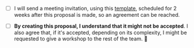 * [ ] I will send a meeting invitation, using this [template](https://raw.githubusercontent.com/Babylonpartners/ios-playbook/master/Cookbook/Proposals/Template_Proposal_Meeting_Invitation.md), scheduled for 2 weeks after this proposal is made, so an agreement can be reached.
* [ ] **By creating this proposal, I understand that it might not be accepted**. I also agree that, if it's accepted,
depending on its complexity, I might be requested to give a workshop to the rest of the team. 🚀

